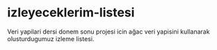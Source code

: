 # izleyeceklerim-listesi
Veri yapilari dersi donem sonu projesi icin ağac veri yapisini kullanarak olusturdugumuz izleme listesi.
